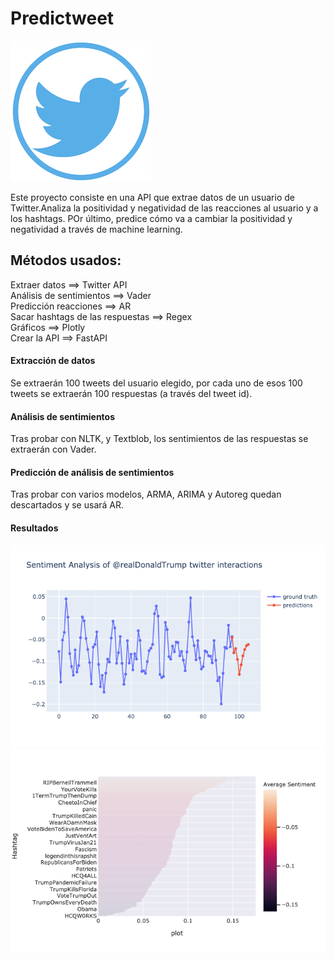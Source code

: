 # Predictweet

![alt tag](img/Unknown.png)

Este proyecto consiste en una API que extrae datos de un usuario de Twitter.Analiza la positividad y negatividad de las reacciones al usuario y a los hashtags. POr último, predice cómo va a cambiar la positividad y negatividad a través de machine learning.
 
## Métodos usados:
Extraer datos ==> Twitter API                  
Análisis de sentimientos ==> Vader     
Predicción reacciones  ==>  AR     
Sacar hashtags de las respuestas   ==>  Regex  
Gráficos  ==>  Plotly    
Crear la API  ==>  FastAPI  

#### Extracción de datos  
Se extraerán 100 tweets del usuario elegido, por cada uno de esos 100 tweets se extraerán 100 respuestas (a través del tweet id).     

#### Análisis de sentimientos
Tras probar con NLTK, y Textblob, los sentimientos de las respuestas se extraerán con Vader.    

#### Predicción de análisis de sentimientos
Tras probar con varios modelos, ARMA, ARIMA y Autoreg quedan descartados y se usará AR.  

#### Resultados
![alt tag](img/Autoreg.png)
![alt tag](img/hash.png)

